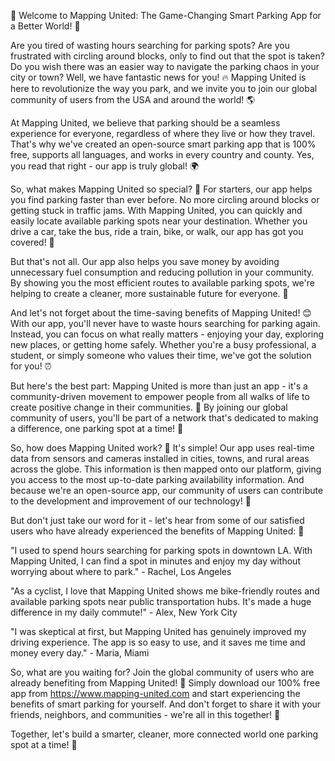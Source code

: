 🎉 Welcome to Mapping United: The Game-Changing Smart Parking App for a Better World! 🌟

Are you tired of wasting hours searching for parking spots? Are you frustrated with circling around blocks, only to find out that the spot is taken? Do you wish there was an easier way to navigate the parking chaos in your city or town? Well, we have fantastic news for you! 🔥 Mapping United is here to revolutionize the way you park, and we invite you to join our global community of users from the USA and around the world! 🌎

At Mapping United, we believe that parking should be a seamless experience for everyone, regardless of where they live or how they travel. That's why we've created an open-source smart parking app that is 100% free, supports all languages, and works in every country and county. Yes, you read that right - our app is truly global! 🌍

So, what makes Mapping United so special? 🔮 For starters, our app helps you find parking faster than ever before. No more circling around blocks or getting stuck in traffic jams. With Mapping United, you can quickly and easily locate available parking spots near your destination. Whether you drive a car, take the bus, ride a train, bike, or walk, our app has got you covered! 🚌

But that's not all. Our app also helps you save money by avoiding unnecessary fuel consumption and reducing pollution in your community. By showing you the most efficient routes to available parking spots, we're helping to create a cleaner, more sustainable future for everyone. 🌿

And let's not forget about the time-saving benefits of Mapping United! 😊 With our app, you'll never have to waste hours searching for parking again. Instead, you can focus on what really matters - enjoying your day, exploring new places, or getting home safely. Whether you're a busy professional, a student, or simply someone who values their time, we've got the solution for you! ⏰

But here's the best part: Mapping United is more than just an app - it's a community-driven movement to empower people from all walks of life to create positive change in their communities. 🌟 By joining our global community of users, you'll be part of a network that's dedicated to making a difference, one parking spot at a time! 💪

So, how does Mapping United work? 🤔 It's simple! Our app uses real-time data from sensors and cameras installed in cities, towns, and rural areas across the globe. This information is then mapped onto our platform, giving you access to the most up-to-date parking availability information. And because we're an open-source app, our community of users can contribute to the development and improvement of our technology! 🤖

But don't just take our word for it - let's hear from some of our satisfied users who have already experienced the benefits of Mapping United: 💬

"I used to spend hours searching for parking spots in downtown LA. With Mapping United, I can find a spot in minutes and enjoy my day without worrying about where to park." - Rachel, Los Angeles

"As a cyclist, I love that Mapping United shows me bike-friendly routes and available parking spots near public transportation hubs. It's made a huge difference in my daily commute!" - Alex, New York City

"I was skeptical at first, but Mapping United has genuinely improved my driving experience. The app is so easy to use, and it saves me time and money every day." - Maria, Miami

So, what are you waiting for? Join the global community of users who are already benefiting from Mapping United! 🌟 Simply download our 100% free app from https://www.mapping-united.com and start experiencing the benefits of smart parking for yourself. And don't forget to share it with your friends, neighbors, and communities - we're all in this together! 🤝

Together, let's build a smarter, cleaner, more connected world one parking spot at a time! 🌟